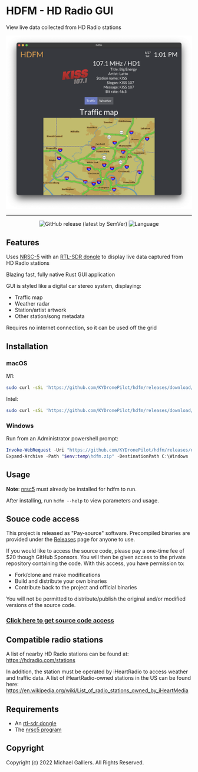 # HDFM - HD Radio GUI

View live data collected from HD Radio stations

<p align="center">
  <img alt="App window" src="img/main_screen.png">
</p>
<hr>
<p align="center">
  <img alt="GitHub release (latest by SemVer)" src="https://img.shields.io/github/downloads/KYDronePilot/hdfm/v2.0.0/total">
  <img alt="Language" src="https://img.shields.io/badge/language-Rust-orange">
</p>

## Features

Uses [NRSC-5](https://github.com/theori-io/nrsc5) with an [RTL-SDR dongle](https://www.rtl-sdr.com/buy-rtl-sdr-dvb-t-dongles/) to display live data captured from HD Radio stations

Blazing fast, fully native Rust GUI application

GUI is styled like a digital car stereo system, displaying:

- Traffic map
- Weather radar
- Station/artist artwork
- Other station/song metadata

Requires no internet connection, so it can be used off the grid

## Installation

### macOS

M1:

```bash
sudo curl -sSL 'https://github.com/KYDronePilot/hdfm/releases/download/v2.0.0/hdfm-aarch64-apple-darwin.tgz' | sudo tar xzv -C /usr/local/bin
```

Intel:

```bash
sudo curl -sSL 'https://github.com/KYDronePilot/hdfm/releases/download/v2.0.0/hdfm-x86_64-apple-darwin.tgz' | sudo tar xzv -C /usr/local/bin
```

### Windows

Run from an Administrator powershell prompt:

```powershell
Invoke-WebRequest -Uri "https://github.com/KYDronePilot/hdfm/releases/download/v2.0.0/hdfm-x86_64-pc-windows-msvc.zip" -OutFile "$env:temp\hdfm.zip"
Expand-Archive -Path "$env:temp\hdfm.zip" -DestinationPath C:\Windows
```

<!-- ### Linux

**Note**: You must have Vulcan graphics installed to run on Linux.

```bash
curl -sSL https://raw.githubusercontent.com/hdfm/hdfm/master/install.sh > /usr/local/bin/hdfm
``` -->

## Usage

**Note**: [nrsc5](https://github.com/theori-io/nrsc5) must already be installed for hdfm to run.

After installing, run `hdfm --help` to view parameters and usage.

## Souce code access

This project is released as "Pay-source" software. Precompiled binaries are provided under the [Releases](https://github.com/KYDronePilot/hdfm/releases) page for anyone to use.

If you would like to access the source code, please pay a one-time fee of $20 though GitHub Sponsors. You will then be given access to the private repository containing the code. With this access, you have permission to:

- Fork/clone and make modifications
- Build and distribute your own binaries
- Contribute back to the project and official binaries

You will not be permitted to distribute/publish the original and/or modified versions of the source code.

### [Click here to get source code access](https://github.com/sponsors/KYDronePilot/sponsorships?sponsor=KYDronePilot&tier_id=208482)

## Compatible radio stations

A list of nearby HD Radio stations can be found at: <https://hdradio.com/stations>

In addition, the station must be operated by iHeartRadio to access weather and traffic data. A list of iHeartRadio-owned stations in the US can be found here: <https://en.wikipedia.org/wiki/List_of_radio_stations_owned_by_iHeartMedia>

## Requirements

- An [rtl-sdr dongle](https://www.rtl-sdr.com/buy-rtl-sdr-dvb-t-dongles/)
- The [nrsc5 program](https://github.com/theori-io/nrsc5)

## Copyright

Copyright (c) 2022 Michael Galliers. All Rights Reserved.

